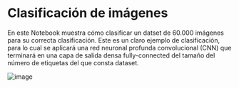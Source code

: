 # Clasificación de imágenes
En este Notebook muestra cómo clasificar un datset de 60.000 imágenes para su correcta clasificación. Este es un claro ejemplo de clasificación, para lo cual se aplicará una red neuronal profunda convolucional (CNN) que terminará en una capa de salida densa fully-connected del tamaño del número de etiquetas del que consta dataset.

![image](https://github.com/user-attachments/assets/63106962-0509-47b9-9f8d-6258c7471d51)
